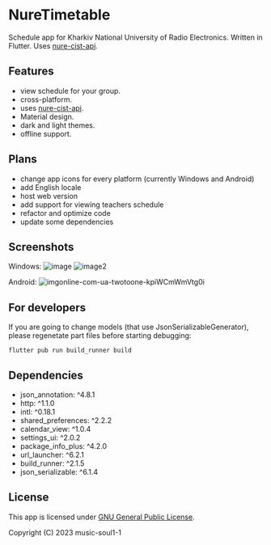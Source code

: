 # NureTimetable

Schedule app for Kharkiv National University of Radio Electronics. Written in Flutter.
Uses [nure-cist-api](https://github.com/mindenit/nure-cist-api).


## Features
- view schedule for your group.
- cross-platform.
- uses [nure-cist-api](https://github.com/mindenit/nure-cist-api).
- Material design.
- dark and light themes.
- offline support.


## Plans
- change app icons for every platform (currently Windows and Android)
- add English locale
- host web version
- add support for viewing teachers schedule
- refactor and optimize code
- update some dependencies


## Screenshots
Windows:
![image](https://github.com/music-soul1-1/nure-timetable/assets/72669184/c85fb945-3836-4fd5-9770-3c26c35d0dce)
![image2](https://github.com/music-soul1-1/nure-timetable/assets/72669184/ce09bd50-53ad-44f6-8137-a9b13ba832f6)

Android:
![imgonline-com-ua-twotoone-kpiWCmWmVtg0i](https://github.com/music-soul1-1/nure-timetable/assets/72669184/cbce1fbf-5600-416f-b58e-e779671829ff)


## For developers

If you are going to change models (that use JsonSerializableGenerator), please regenetate part files before starting debugging:
```
flutter pub run build_runner build
```


## Dependencies
- json_annotation: ^4.8.1
- http: ^1.1.0
- intl: ^0.18.1
- shared_preferences: ^2.2.2
- calendar_view: ^1.0.4
- settings_ui: ^2.0.2
- package_info_plus: ^4.2.0
- url_launcher: ^6.2.1
- build_runner: ^2.1.5
- json_serializable: ^6.1.4


## License

This app is licensed under [GNU General Public License](https://github.com/music-soul1-1/nure-timetable/blob/main/LICENSE).

Copyright (C) 2023  music-soul1-1

